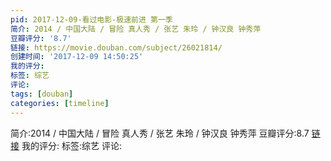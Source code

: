 ```yaml
---
pid: 2017-12-09-看过电影-极速前进 第一季
简介: 2014 / 中国大陆 / 冒险 真人秀 / 张艺 朱玲 / 钟汉良 钟秀萍
豆瓣评分: '8.7'
链接: https://movie.douban.com/subject/26021814/
创建时间: '2017-12-09 14:50:25'
我的评分:
标签: 综艺
评论:
tags: [douban]
categories: [timeline]
---
```

简介:2014 / 中国大陆 / 冒险 真人秀 / 张艺 朱玲 / 钟汉良 钟秀萍
豆瓣评分:8.7
[链接](https://movie.douban.com/subject/26021814/)
我的评分:
标签:综艺
评论:
